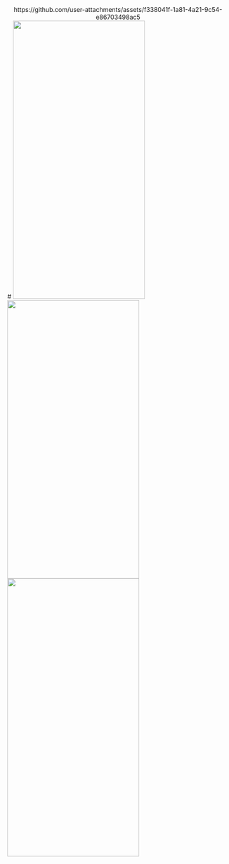 <div align="center">
https://github.com/user-attachments/assets/f338041f-1a81-4a21-9c54-e86703498ac5
</div>
#
<img src="https://github.com/user-attachments/assets/2a2cef93-0393-4a35-9d22-6646111a1996"  width="300" height="633"/>

<img src="https://github.com/user-attachments/assets/45ececc0-942b-4db5-bcac-5a05ca0f3a22"  width="300" height="633"/>

<img src="https://github.com/user-attachments/assets/e3c78475-db17-4761-bc66-b944975307a9"  width="300" height="633"/>






